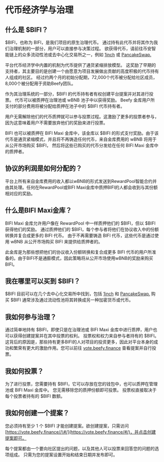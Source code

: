 # 代币经济学与治理

## **什么是 $BIFI？**

$BIFI，也称为 BIFI，是我们项目的原生治理代币。 通过持有此代币并将其作为我们治理机制的一部分，用户可以直接参与决策过程。 欲获得代币，请前往币安智能链上的众多流动性池或去中心化交易所之一，例如 [1inch](https://1inch.exchange/#/r/0xF4cb25a1FF50E319c267b3E51CBeC2699FB2A43B/BNB/BIFI/?network=56) 或 [PancakeSwap.](https://exchange.pancakeswap.finance/)

平台代币经济学中内置的机制为代币提供了通货紧缩排放模型。 这奖励了早期的支持者，其主要目的是创建一个由愿意为项目发展做出贡献的高度积极的代币持有人组成的社区。 经过约两个月的初始分配期，72,000个代币被分配给社区成员，8,000个被分配用于资助Beefy团队。

作为其治理系统的一部分，$BIFI 的代币持有者有权创建平台提案并对其进行投票。 代币可以被质押在治理池或 wBNB 池子中以获得奖励。 Beefy 金库用户所支付的部分费用将被分配给质押在池子中的 $BIFI 代币持有者。

用户无需解除他们的代币质押就可以参与投票过程。这激励了更多的投票者参与，因为这意味着用户不需要放弃他们的奖励来进行投票。

BIFI 也可以被质押在 BIFI Maxi 金库中，该金库以 $BIFI 的形式支付奖励。由于该代币是通货紧缩模式，并且将不再铸造任何代币，来自金库费用的 wBNB 将用于从公开市场购买 $BIFI， 然后将这些已购买的代币分发给在任何 BIFI Maxi 金库中的质押者。

## **协议的利润是如何分配的？**

平台上所有来自金库费用的收入都以wBNB的形式发送到RewardPool智能合约并由其处理。任何在RewardPool或BIFI Maxi金库中质押BIFI的人都会收到与其份额相对应的奖励。

## **什么是BIFI Maxi金库？**

BIFI Maxi 金库允许用户像在 RewardPool 中一样质押他们的 $BIFI，但以 $BIFI 获得他们的奖励。 通过质押他们的 $BIFI，每个参与者将他们在协议收入中的份额转换并复合成更多的 BIFI 代币。 由于不再需要铸造 BIFI 代币，这些代币是通过使用 wBNB 从公开市场购买 BIFI 来提供给质押者的。

此金库是为那些想把他们的协议收入份额转换和复合成更多 BIFI 代币的用户所准备的。由于BIFI不是通膨模式，因此策略将从公开市场使用wBNB的奖励来购买BIFI。

## **我在哪里可以买到 $BIFI？**

$BIFI 目前可以在几个去中心化交易所中找到，包括 [1inch](https://1inch.exchange/#/r/0xF4cb25a1FF50E319c267b3E51CBeC2699FB2A43B/BNB/BIFI/?network=56) 和 [PancakeSwap.](https://exchange.pancakeswap.finance/) 购买 $BIFI 通常涉及通过流动性池将其转换成另一种加密货币或代币。

## **我如何参与治理？**

通过简单地持有 $BIFI，即使只是在治理池或 BIFI Maxi 金库中进行质押，用户也可以获得创建提案并在其中投票的权利。 投票权和权力来自参与者持有的 $BIFI。这背后的原因是，那些持有更多BIFI的人对项目的投资更多，因此对平台本身的成功和繁荣有更大的激励作用。您可以前往 [vote.beefy.finance](https://vote.beefy.finance/) 查看提案并自行投票。

## **我如何投票？**

为了进行投票，您需要持有 $BIFI，它可以存放在您的钱包中，也可以质押在管理池或 BIFI Maxi 金库中。 您无需移除您的质押份额即可投票。 投票权直接取决于每个投票者持有的 $BIFI 数额。

## **我如何创建一个提案？**

您必须持有至少 1 个 $BIFI 才能创建提案。欲创建提案，只需访问[https://vote.beefy.finance//\#/](https://vote.beefy.finance/#/)，并点击创建提案即可。

每个提案都由一个要向社区提出的问题，以及其他人可以投票来回答您的问题的选项组成。 只需为您的提案设置开始和结束日期并发布即可。

